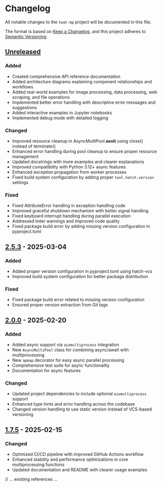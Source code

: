 # Changelog

All notable changes to the `twat-mp` project will be documented in this file.

The format is based on [Keep a Changelog](https://keepachangelog.com/en/1.1.0/),
and this project adheres to [Semantic Versioning](https://semver.org/spec/v2.0.0.html).

## [Unreleased]
### Added
- Created comprehensive API reference documentation
- Added architecture diagrams explaining component relationships and workflows
- Added real-world examples for image processing, data processing, web scraping, and file operations
- Implemented better error handling with descriptive error messages and suggestions
- Added interactive examples in Jupyter notebooks
- Implemented debug mode with detailed logging

### Changed
- Improved resource cleanup in AsyncMultiPool.__aexit__ using close() instead of terminate()
- Enhanced error handling during pool cleanup to ensure proper resource management
- Updated docstrings with more examples and clearer explanations
- Improved compatibility with Python 3.12+ async features
- Enhanced exception propagation from worker processes
- Fixed build system configuration by adding proper `tool.hatch.version` settings

### Fixed
- Fixed AttributeError handling in exception handling code
- Improved graceful shutdown mechanism with better signal handling
- Fixed keyboard interrupt handling during parallel execution
- Addressed linter warnings and improved code quality
- Fixed package build error by adding missing version configuration in pyproject.toml

## [2.5.3] - 2025-03-04
### Added
- Added proper version configuration in pyproject.toml using hatch-vcs
- Improved build system configuration for better package distribution

### Fixed
- Fixed package build error related to missing version configuration
- Ensured proper version extraction from Git tags

## [2.0.0] - 2025-02-20
### Added
- Added async support via `aiomultiprocess` integration
- New `AsyncMultiPool` class for combining async/await with multiprocessing
- New `apmap` decorator for easy async parallel processing
- Comprehensive test suite for async functionality
- Documentation for async features

### Changed
- Updated project dependencies to include optional `aiomultiprocess` support
- Enhanced type hints and error handling across the codebase
- Changed version handling to use static version instead of VCS-based versioning

## [1.7.5] - 2025-02-15
### Changed
- Optimized CI/CD pipeline with improved GitHub Actions workflow
- Enhanced stability and performance optimizations in core multiprocessing functions
- Updated documentation and README with clearer usage examples

[Unreleased]: https://github.com/twardoch/twat-mp/compare/v2.5.3...HEAD
[2.5.3]: https://github.com/twardoch/twat-mp/compare/v2.0.0...v2.5.3
[2.0.0]: https://github.com/twardoch/twat-mp/compare/v1.7.5...v2.0.0
[1.7.5]: https://github.com/twardoch/twat-mp/compare/v1.7.3...v1.7.5
// ... existing references ...
